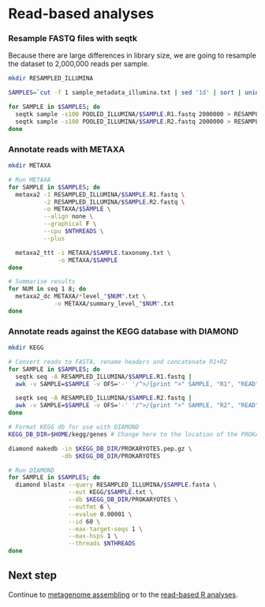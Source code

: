 # Read-based analyses

### Resample FASTQ files with seqtk

Because there are large differences in library size, we are going to resample the dataset to 2,000,000 reads per sample.

```bash
mkdir RESAMPLED_ILLUMINA

SAMPLES=`cut -f 1 sample_metadata_illumina.txt | sed '1d' | sort | uniq`

for SAMPLE in $SAMPLES; do
  seqtk sample -s100 POOLED_ILLUMINA/$SAMPLE.R1.fastq 2000000 > RESAMPLED_ILLUMINA/$SAMPLE.R1.fastq
  seqtk sample -s100 POOLED_ILLUMINA/$SAMPLE.R2.fastq 2000000 > RESAMPLED_ILLUMINA/$SAMPLE.R2.fastq
done
```

### Annotate reads with METAXA

```bash
mkdir METAXA

# Run METAXA
for SAMPLE in $SAMPLES; do
  metaxa2 -1 RESAMPLED_ILLUMINA/$SAMPLE.R1.fastq \
          -2 RESAMPLED_ILLUMINA/$SAMPLE.R2.fastq \
          -o METAXA/$SAMPLE \
          --align none \
          --graphical F \
          --cpu $NTHREADS \
          --plus

  metaxa2_ttt -i METAXA/$SAMPLE.taxonomy.txt \
              -o METAXA/$SAMPLE
done

# Summarise results
for NUM in seq 1 8; do
  metaxa2_dc METAXA/*level_"$NUM".txt \
             -o METAXA/summary_level_"$NUM".txt
done
```

### Annotate reads against the KEGG database with DIAMOND

```bash
mkdir KEGG

# Convert reads to FASTA, rename headers and concatenate R1+R2
for SAMPLE in $SAMPLES; do
  seqtk seq -A RESAMPLED_ILLUMINA/$SAMPLE.R1.fastq |
  awk -v SAMPLE=$SAMPLE -v OFS='-' '/^>/{print ">" SAMPLE, "R1", "READ", ++i; next}{print}' >> RESAMPLED_ILLUMINA/$SAMPLE.fasta

  seqtk seq -A RESAMPLED_ILLUMINA/$SAMPLE.R2.fastq |
  awk -v SAMPLE=$SAMPLE -v OFS='-' '/^>/{print ">" SAMPLE, "R2", "READ", ++i; next}{print}' >> RESAMPLED_ILLUMINA/$SAMPLE.fasta
done

# Format KEGG db for use with DIAMOND
KEGG_DB_DIR=$HOME/kegg/genes # Change here to the location of the PROKARYOTES.pep.gz file in your system

diamond makedb -in $KEGG_DB_DIR/PROKARYOTES.pep.gz \
               -db $KEGG_DB_DIR/PROKARYOTES

# Run DIAMOND
for SAMPLE in $SAMPLES; do
  diamond blastx --query RESAMPLED_ILLUMINA/$SAMPLE.fasta \
                 --out KEGG/$SAMPLE.txt \
                 --db $KEGG_DB_DIR/PROKARYOTES \
                 --outfmt 6 \
                 --evalue 0.00001 \
                 --id 60 \
                 --max-target-seqs 1 \
                 --max-hsps 1 \
                 --threads $NTHREADS
done
```


## Next step

Continue to [metagenome assembling](https://github.com/ArcticMicrobialEcology/Kilpisjarvi-MAGs/blob/master/03-assembling.md) or to the [read-based R analyses](https://github.com/ArcticMicrobialEcology/Kilpisjarvi-MAGs/blob/master/02-read-based.R).
